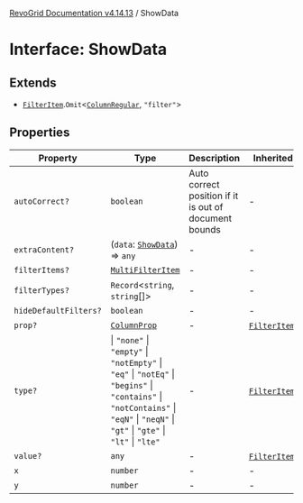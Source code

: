 [RevoGrid Documentation v4.14.13](README.md) / ShowData

# Interface: ShowData

## Extends

- [`FilterItem`](Interface.FilterItem.md).`Omit`\<[`ColumnRegular`](Interface.ColumnRegular.md), `"filter"`\>

## Properties

| Property | Type | Description | Inherited from | Defined in |
| ------ | ------ | ------ | ------ | ------ |
| `autoCorrect?` | `boolean` | Auto correct position if it is out of document bounds | - | [src/plugins/filter/filter.types.ts:166](https://github.com/revolist/revogrid/blob/4eff1607ca8ee7d75f31750c713182488767268a/src/plugins/filter/filter.types.ts#L166) |
| `extraContent?` | (`data`: [`ShowData`](Interface.ShowData.md)) => `any` | - | - | [src/plugins/filter/filter.types.ts:172](https://github.com/revolist/revogrid/blob/4eff1607ca8ee7d75f31750c713182488767268a/src/plugins/filter/filter.types.ts#L172) |
| `filterItems?` | [`MultiFilterItem`](Interface.MultiFilterItem.md) | - | - | [src/plugins/filter/filter.types.ts:168](https://github.com/revolist/revogrid/blob/4eff1607ca8ee7d75f31750c713182488767268a/src/plugins/filter/filter.types.ts#L168) |
| `filterTypes?` | `Record`\<`string`, `string`[]\> | - | - | [src/plugins/filter/filter.types.ts:167](https://github.com/revolist/revogrid/blob/4eff1607ca8ee7d75f31750c713182488767268a/src/plugins/filter/filter.types.ts#L167) |
| `hideDefaultFilters?` | `boolean` | - | - | [src/plugins/filter/filter.types.ts:170](https://github.com/revolist/revogrid/blob/4eff1607ca8ee7d75f31750c713182488767268a/src/plugins/filter/filter.types.ts#L170) |
| `prop?` | [`ColumnProp`](TypeAlias.ColumnProp.md) | - | [`FilterItem`](Interface.FilterItem.md).`prop` | [src/plugins/filter/filter.types.ts:129](https://github.com/revolist/revogrid/blob/4eff1607ca8ee7d75f31750c713182488767268a/src/plugins/filter/filter.types.ts#L129) |
| `type?` | \| `"none"` \| `"empty"` \| `"notEmpty"` \| `"eq"` \| `"notEq"` \| `"begins"` \| `"contains"` \| `"notContains"` \| `"eqN"` \| `"neqN"` \| `"gt"` \| `"gte"` \| `"lt"` \| `"lte"` | - | [`FilterItem`](Interface.FilterItem.md).`type` | [src/plugins/filter/filter.types.ts:131](https://github.com/revolist/revogrid/blob/4eff1607ca8ee7d75f31750c713182488767268a/src/plugins/filter/filter.types.ts#L131) |
| `value?` | `any` | - | [`FilterItem`](Interface.FilterItem.md).`value` | [src/plugins/filter/filter.types.ts:133](https://github.com/revolist/revogrid/blob/4eff1607ca8ee7d75f31750c713182488767268a/src/plugins/filter/filter.types.ts#L133) |
| `x` | `number` | - | - | [src/plugins/filter/filter.types.ts:161](https://github.com/revolist/revogrid/blob/4eff1607ca8ee7d75f31750c713182488767268a/src/plugins/filter/filter.types.ts#L161) |
| `y` | `number` | - | - | [src/plugins/filter/filter.types.ts:162](https://github.com/revolist/revogrid/blob/4eff1607ca8ee7d75f31750c713182488767268a/src/plugins/filter/filter.types.ts#L162) |
